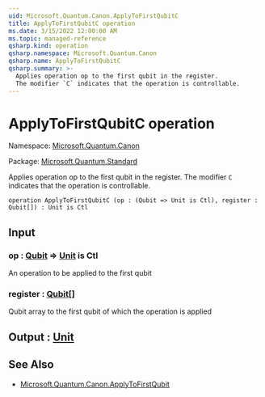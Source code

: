```yaml
---
uid: Microsoft.Quantum.Canon.ApplyToFirstQubitC
title: ApplyToFirstQubitC operation
ms.date: 3/15/2022 12:00:00 AM
ms.topic: managed-reference
qsharp.kind: operation
qsharp.namespace: Microsoft.Quantum.Canon
qsharp.name: ApplyToFirstQubitC
qsharp.summary: >-
  Applies operation op to the first qubit in the register.
  The modifier `C` indicates that the operation is controllable.
---
```


# ApplyToFirstQubitC operation

Namespace: [Microsoft.Quantum.Canon](xref:Microsoft.Quantum.Canon)

Package: [Microsoft.Quantum.Standard](https://nuget.org/packages/Microsoft.Quantum.Standard)


Applies operation op to the first qubit in the register.The modifier `C` indicates that the operation is controllable.

```qsharp
operation ApplyToFirstQubitC (op : (Qubit => Unit is Ctl), register : Qubit[]) : Unit is Ctl
```


## Input

### op : [Qubit](xref:microsoft.quantum.qsharp.valueliterals#qubit-literals) => [Unit](xref:microsoft.quantum.qsharp.valueliterals#unit-literal)  is Ctl

An operation to be applied to the first qubit


### register : [Qubit](xref:microsoft.quantum.qsharp.valueliterals#qubit-literals)[]

Qubit array to the first qubit of which the operation is applied



## Output : [Unit](xref:microsoft.quantum.qsharp.valueliterals#unit-literal)



## See Also

- [Microsoft.Quantum.Canon.ApplyToFirstQubit](xref:Microsoft.Quantum.Canon.ApplyToFirstQubit)